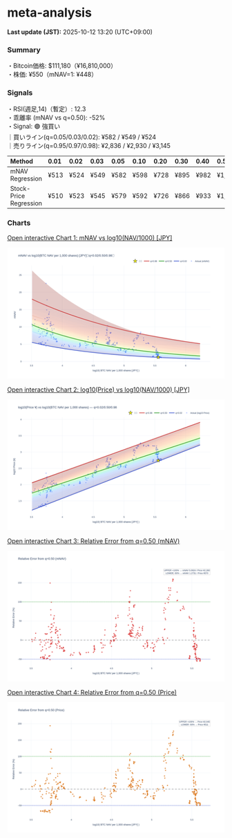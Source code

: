 # meta-analysis


<!--REPORT:START-->
**Last update (JST):** 2025-10-12 13:20 (UTC+09:00)

### Summary
・Bitcoin価格: $111,180（¥16,810,000）  
・株価: ¥550（mNAV=1: ¥448）

### Signals
・RSI(週足,14)（暫定）: 12.3  
・乖離率 (mNAV vs q=0.50): -52%  
・Signal: 🟣 強買い  
｜買いライン(q=0.05/0.03/0.02): ¥582 / ¥549 / ¥524  
｜売りライン(q=0.95/0.97/0.98): ¥2,836 / ¥2,930 / ¥3,145

| Method                 | 0.01   | 0.02   | 0.03   | 0.05   | 0.10   | 0.20   | 0.30   | 0.40   | 0.50   | 0.60   | 0.70   | 0.80   | 0.90   | 0.95   | 0.97   | 0.98   | 0.99   |
|:-----------------------|:-------|:-------|:-------|:-------|:-------|:-------|:-------|:-------|:-------|:-------|:-------|:-------|:-------|:-------|:-------|:-------|:-------|
| mNAV Regression        | ¥513   | ¥524   | ¥549   | ¥582   | ¥598   | ¥728   | ¥895   | ¥982   | ¥1,140 | ¥1,313 | ¥1,488 | ¥1,870 | ¥2,473 | ¥2,836 | ¥2,930 | ¥3,145 | ¥3,108 |
| Stock-Price Regression | ¥510   | ¥523   | ¥545   | ¥579   | ¥592   | ¥726   | ¥866   | ¥933   | ¥1,022 | ¥1,188 | ¥1,398 | ¥1,809 | ¥2,326 | ¥2,519 | ¥2,589 | ¥2,821 | ¥2,835 |

### Charts
[Open interactive Chart 1: mNAV vs log10(NAV/1000) [JPY]](https://tkzm240.github.io/meta-analysis/fig1.html)

![fig1](assets/fig1.png)

[Open interactive Chart 2: log10(Price) vs log10(NAV/1000) [JPY]](https://tkzm240.github.io/meta-analysis/fig2.html)

![fig2](assets/fig2.png)

[Open interactive Chart 3: Relative Error from q=0.50 (mNAV)](https://tkzm240.github.io/meta-analysis/fig3.html)

![fig3](assets/fig3.png)

[Open interactive Chart 4: Relative Error from q=0.50 (Price)](https://tkzm240.github.io/meta-analysis/fig4.html)

![fig4](assets/fig4.png)
<!--REPORT:END-->
